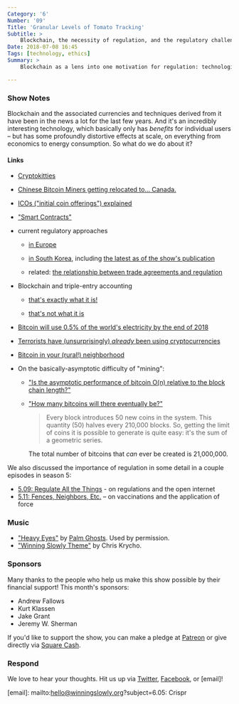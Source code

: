 ```yaml
---
Category: '6'
Number: '09'
Title: 'Granular Levels of Tomato Tracking'
Subtitle: >
    Blockchain, the necessity of regulation, and the regulatory challenges posed by truly global technologies.
Date: 2018-07-08 16:45
Tags: [technology, ethics]
Summary: >
    Blockchain as a lens into one motivation for regulation: technologies that are (at least apparently) virtuous for individuals but vicious for societies and possibly the world as a whole.

---
```


### Show Notes

Blockchain and the associated currencies and techniques derived from it have been in the news a lot for the last few years. And it's an incredibly interesting technology, which basically only has *benefits* for individual users – but has some profoundly distortive effects at scale, on everything from economics to energy consumption. So what do we do about it?

#### Links

- [Cryptokitties](https://www.cryptokitties.co/)

- [Chinese Bitcoin Miners getting relocated to... Canada.](http://money.cnn.com/2018/02/09/technology/bitcoin-mining-china-canada/index.html)

- [ICOs ("initial coin offerings") explained](https://www.cnbc.com/2017/10/05/how-icos-setting-the-vc-world-ablaze-work.html)

- ["Smart Contracts"](https://www.fool.com/investing/2018/03/09/smart-contracts-and-the-blockchain-explained.aspx)

- current regulatory approaches

    - [in Europe](https://bitcoinmagazine.com/articles/european-commission-urges-nations-embrace-blockchain-tech-address-risks/)

    - [in South Korea](https://cointelegraph.com/explained/south-korea-and-crypto-regulations-explained), including [the latest as of the show's publication](https://blokt.com/news/south-korea-unveils-new-supportive-crypto-regulations)

    - related: [the relationship between trade agreements and regulation](https://www.bloomberg.com/news/articles/2018-03-01/nafta-negotiators-said-to-agree-to-regulatory-best-practices)

- Blockchain and triple-entry accounting

    - [that's exactly what it is!](https://hackernoon.com/why-everyone-missed-the-most-important-invention-in-the-last-500-years-c90b0151c169)

    - [that's not what it is](https://www.forbes.com/sites/forbesfinancecouncil/2017/11/28/triple-entry-accounting-and-blockchain-a-common-misconception/2/#6d4891d2678c)
- [Bitcoin will use 0.5% of the world's electricity by the end of 2018](https://www.independent.co.uk/life-style/gadgets-and-tech/news/bitcoin-mining-energy-use-electricity-cryptocurrency-a8353981.html)

- [Terrorists have (unsurprisingly) *already* been using cryptocurrencies](http://thehill.com/opinion/cybersecurity/377415-terrorists-have-been-using-bitcoin-for-four-years-so-whats-the-surprise)

- [Bitcoin in your (rural!) neighborhood](https://www.politico.com/magazine/story/2018/03/09/bitcoin-mining-energy-prices-smalltown-feature-217230)

- On the basically-asymptotic difficulty of "mining":

    - ["Is the asymptotic performance of bitcoin O(n) relative to the block chain length?"](https://bitcoin.stackexchange.com/questions/57483/is-the-asymptotic-performance-of-bitcoin-on-relative-to-the-block-chain-length)

    - ["How many bitcoins will there eventually be?"](https://bitcoin.stackexchange.com/questions/161/how-many-bitcoins-will-there-eventually-be)

      > Every block introduces 50 new coins in the system. This quantity (50) halves every 210,000 blocks. So, getting the limit of coins it is possible to generate is quite easy: it's the sum of a geometric series.

      The total number of bitcoins that *can* ever be created is 21,000,000.

We also discussed the importance of regulation in some detail in a couple episodes in season 5:

- [5.09: Regulate All the Things](https://winningslowly.org/5.09/) - on regulations and the open internet
- [5.11: Fences, Neighbors, Etc.](https://winningslowly.org/5.11/) – on vaccinations and the application of force

### Music

- ["Heavy Eyes"](https://palmghosts.bandcamp.com/track/heavy-eyes) by [Palm Ghosts](https://palmghosts.net). Used by permission.
- ["Winning Slowly Theme"](https://soundcloud.com/chriskrycho/winning-slowly) by Chris Krycho. 

### Sponsors

Many thanks to the people who help us make this show possible by their financial support! This month's sponsors:

- Andrew Fallows
- Kurt Klassen
- Jake Grant
- Jeremy W. Sherman

If you'd like to support the show, you can make a pledge at [Patreon] or give
directly via [Square Cash].

[Patreon]: https://www.patreon.com/winningslowly
[Square Cash]: https://cash.me/$winningslowly


### Respond

We love to hear your thoughts. Hit us up via [Twitter], [Facebook], or [email]!

[Twitter]: //www.twitter.com/winningslowly
[Facebook]: //www.facebook.com/winningslowlypodcast
[email]: mailto:hello@winningslowly.org?subject=6.05: Crispr
